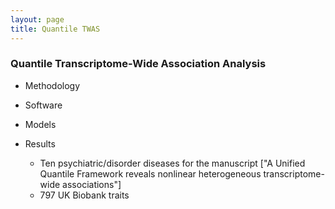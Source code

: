 ```yaml
---
layout: page
title: Quantile TWAS
---
```


### Quantile Transcriptome-Wide Association Analysis

- Methodology

- Software

- Models

- Results

  - Ten psychiatric/disorder diseases for the manuscript ["A Unified Quantile Framework reveals nonlinear heterogeneous transcriptome-wide associations"]
  - 797 UK Biobank traits
